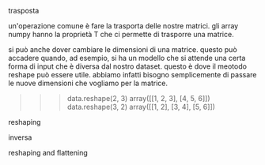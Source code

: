 trasposta

un'operazione comune è fare la trasporta delle nostre matrici. gli array numpy hanno la proprietà T che ci permette di trasporre una matrice.

si può anche dover cambiare le dimensioni di una matrice. questo può accadere quando, ad esempio, si ha un modello che si attende una certa forma di input che è diversa dal nostro dataset. questo è dove il meotodo reshape può essere utile. abbiamo infatti bisogno semplicemente di passare le nuove dimensioni che vogliamo per la matrice.

>>> data.reshape(2, 3)
array([[1, 2, 3],
       [4, 5, 6]])
>>> data.reshape(3, 2)
array([[1, 2],
       [3, 4],
       [5, 6]])




reshaping

inversa

reshaping and flattening